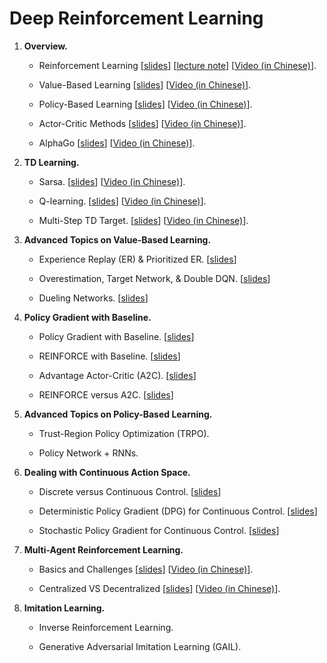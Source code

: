 # Deep Reinforcement Learning




1. **Overview.**


    * Reinforcement Learning 
    [[slides](https://github.com/wangshusen/DRL/blob/master/Slides/1_Basics_1.pdf)] 
    [[lecture note](https://github.com/wangshusen/DeepLearning/blob/master/LectureNotes/DRL/DRL.pdf)] 
    [[Video (in Chinese)](https://youtu.be/vmkRMvhCW5c)].

    * Value-Based Learning 
    [[slides](https://github.com/wangshusen/DRL/blob/master/Slides/1_Basics_2.pdf)] 
    [[Video (in Chinese)](https://youtu.be/jflq6vNcZyA)].

    * Policy-Based Learning 
    [[slides](https://github.com/wangshusen/DRL/blob/master/Slides/1_Basics_3.pdf)] 
    [[Video (in Chinese)](https://youtu.be/qI0vyfR2_Rc)].

    * Actor-Critic Methods 
    [[slides](https://github.com/wangshusen/DRL/blob/master/Slides/1_Basics_4.pdf)] 
    [[Video (in Chinese)](https://youtu.be/xjd7Jq9wPQY)].

    * AlphaGo 
    [[slides](https://github.com/wangshusen/DRL/blob/master/Slides/1_Basics_5.pdf)] 
    [[Video (in Chinese)](https://youtu.be/zHojAp5vkRE)].
    
    



2. **TD Learning.**
    
    * Sarsa.
    [[slides](https://github.com/wangshusen/DRL/blob/master/Slides/2_TD_1.pdf)] 
    [[Video (in Chinese)](https://youtu.be/-cYWdUubB6Q)]. 
    
    * Q-learning.
    [[slides](https://github.com/wangshusen/DRL/blob/master/Slides/2_TD_2.pdf)] 
    [[Video (in Chinese)](https://youtu.be/Ymy2w3DGn2U)]. 
    
    * Multi-Step TD Target.
    [[slides](https://github.com/wangshusen/DRL/blob/master/Slides/2_TD_3.pdf)] 
    [[Video (in Chinese)](https://youtu.be/UqTP138IATc)]. 
    
    
    


3. **Advanced Topics on Value-Based Learning.**


    * Experience Replay (ER) & Prioritized ER.
    [[slides](https://github.com/wangshusen/DRL/blob/master/Slides/3_DQN_1.pdf)]
    
    * Overestimation, Target Network, & Double DQN.
    [[slides](https://github.com/wangshusen/DRL/blob/master/Slides/3_DQN_2.pdf)] 
    
    * Dueling Networks.
    [[slides](https://github.com/wangshusen/DRL/blob/master/Slides/3_DQN_3.pdf)]




4. **Policy Gradient with Baseline.**


    * Policy Gradient with Baseline.
    [[slides](https://github.com/wangshusen/DRL/blob/master/Slides/4_Policy_1.pdf)]
    
    * REINFORCE with Baseline.
    [[slides](https://github.com/wangshusen/DRL/blob/master/Slides/4_Policy_2.pdf)]
    
    * Advantage Actor-Critic (A2C).
    [[slides](https://github.com/wangshusen/DRL/blob/master/Slides/4_Policy_3.pdf)]
    
    * REINFORCE versus A2C.
    [[slides](https://github.com/wangshusen/DRL/blob/master/Slides/4_Policy_4.pdf)]
    


5. **Advanced Topics on Policy-Based Learning.**
    
    * Trust-Region Policy Optimization (TRPO).
    
    * Policy Network + RNNs.



6. **Dealing with Continuous Action Space.**


    * Discrete versus Continuous Control.
    [[slides](https://github.com/wangshusen/DRL/blob/master/Slides/6_Continuous_1.pdf)] 

    * Deterministic Policy Gradient (DPG) for Continuous Control.
    [[slides](https://github.com/wangshusen/DRL/blob/master/Slides/6_Continuous_2.pdf)] 

    * Stochastic Policy Gradient for Continuous Control.
    [[slides](https://github.com/wangshusen/DRL/blob/master/Slides/6_Continuous_3.pdf)] 
    
    

7. **Multi-Agent Reinforcement Learning.**


    * Basics and Challenges 
    [[slides](https://github.com/wangshusen/DRL/blob/master/Slides/7_MARL_1.pdf)] 
    [[Video (in Chinese)](https://youtu.be/KN-XMQFTD0o)].

    * Centralized VS Decentralized 
    [[slides](https://github.com/wangshusen/DRL/blob/master/Slides/7_MARL_2.pdf)] 
    [[Video (in Chinese)](https://youtu.be/0HV1hsjd1y8)].



8. **Imitation Learning.**


    * Inverse Reinforcement Learning.
    
    * Generative Adversarial Imitation Learning (GAIL).


